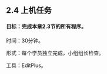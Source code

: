 ## 2.4  上机任务

#### 目标：完成本章2.3节的所有程序。

 



时间：30分钟。

 



形式：每个学员独立完成，小组组长检查。

 



工具：EditPlus。

 

 

 

